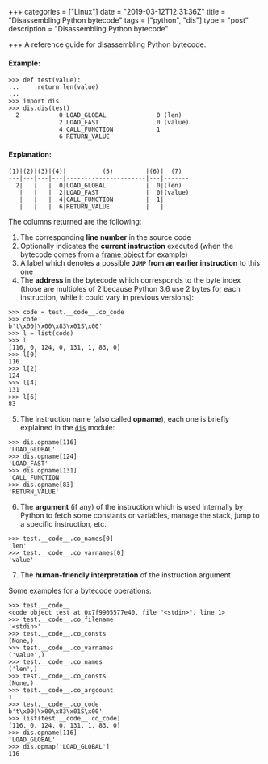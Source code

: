 +++
categories = ["Linux"]
date = "2019-03-12T12:31:36Z"
title = "Disassembling Python bytecode"
tags = ["python", "dis"]
type = "post"
description = "Disassembling Python bytecode"

+++
A reference guide for disassembling Python bytecode.

#### Example:

```
>>> def test(value):
...     return len(value)
... 
>>> import dis
>>> dis.dis(test)
  2           0 LOAD_GLOBAL              0 (len)
              2 LOAD_FAST                0 (value)
              4 CALL_FUNCTION            1
              6 RETURN_VALUE
```

#### Explanation:

```
(1)|(2)|(3)|(4)|          (5)         |(6)|  (7)
---|---|---|---|----------------------|---|-------
  2|   |   |  0|LOAD_GLOBAL           |  0|(len)
   |   |   |  2|LOAD_FAST             |  0|(value)
   |   |   |  4|CALL_FUNCTION         |  1|
   |   |   |  6|RETURN_VALUE          |   |
```

The columns returned are the following:

1. The corresponding **line number** in the source code
2. Optionally indicates the **current instruction** executed (when the bytecode comes from a [frame object](https://docs.python.org/3/library/inspect.html#the-interpreter-stack  "frame object") for example)
3. A label which denotes a possible **`JUMP` from an earlier instruction** to this one
4. The **address** in the bytecode which corresponds to the byte index (those are multiples of 2 because Python 3.6 use 2 bytes for each instruction, while it could vary in previous versions):
```
>>> code = test.__code__.co_code
>>> code
b't\x00|\x00\x83\x01S\x00'
>>> l = list(code)
>>> l
[116, 0, 124, 0, 131, 1, 83, 0]
>>> l[0]
116
>>> l[2]
124
>>> l[4]
131
>>> l[6]
83
```

5. The instruction name (also called **opname**), each one is briefly explained in the [`dis`](https://docs.python.org/3/library/dis.html#python-bytecode-instructions "dis") module:
```
>>> dis.opname[116]
'LOAD_GLOBAL'
>>> dis.opname[124]
'LOAD_FAST'
>>> dis.opname[131]
'CALL_FUNCTION'
>>> dis.opname[83]
'RETURN_VALUE'
```

6. The **argument** (if any) of the instruction which is used internally by Python to fetch some constants or variables, manage the stack, jump to a specific instruction, etc.
```
>>> test.__code__.co_names[0]
'len'
>>> test.__code__.co_varnames[0]
'value'
```

7. The **human-friendly interpretation** of the instruction argument

Some examples for a bytecode operations:

```
>>> test.__code__
<code object test at 0x7f9905577e40, file "<stdin>", line 1>
>>> test.__code__.co_filename
'<stdin>'
>>> test.__code__.co_consts
(None,)
>>> test.__code__.co_varnames
('value',)
>>> test.__code__.co_names
('len',)
>>> test.__code__.co_consts
(None,)
>>> test.__code__.co_argcount
1
>>> test.__code__.co_code
b't\x00|\x00\x83\x01S\x00'
>>> list(test.__code__.co_code)
[116, 0, 124, 0, 131, 1, 83, 0]
>>> dis.opname[116]
'LOAD_GLOBAL'
>>> dis.opmap['LOAD_GLOBAL']
116
```

